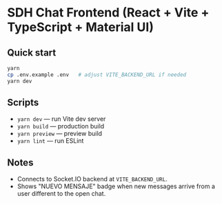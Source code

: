 
# SDH Chat Frontend (React + Vite + TypeScript + Material UI)

## Quick start
```bash
yarn
cp .env.example .env   # adjust VITE_BACKEND_URL if needed
yarn dev
```

## Scripts
- `yarn dev` — run Vite dev server
- `yarn build` — production build
- `yarn preview` — preview build
- `yarn lint` — run ESLint

## Notes
- Connects to Socket.IO backend at `VITE_BACKEND_URL`.
- Shows "NUEVO MENSAJE" badge when new messages arrive from a user different to the open chat.
